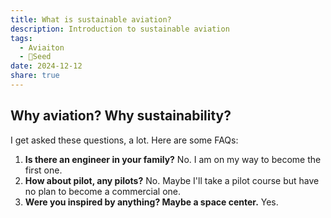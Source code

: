 ```yaml
---
title: What is sustainable aviation?
description: Introduction to sustainable aviation
tags:
  - Aviaiton
  - 🌱Seed
date: 2024-12-12
share: true
---
```

## Why aviation? Why sustainability? 

I get asked these questions, a lot. Here are some FAQs:
1. **Is there an engineer in your family?**
	No. I am on my way to become the first one. 
2. **How about pilot, any pilots?**
	No. Maybe I'll take a pilot course but have no plan to become a commercial one.
3. **Were you inspired by anything? Maybe a space center.**
	Yes. 